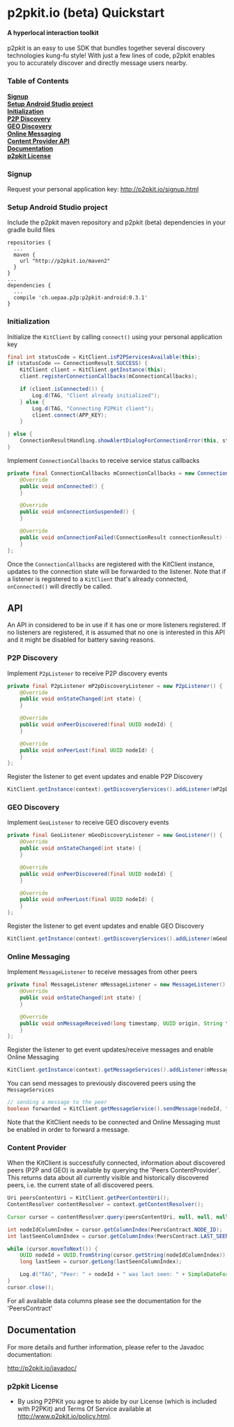 # p2pkit.io (beta) Quickstart

#### A hyperlocal interaction toolkit
p2pkit is an easy to use SDK that bundles together several discovery technologies kung-fu style! With just a few lines of code, p2pkit enables you to accurately discover and directly message users nearby.

### Table of Contents

**[Signup](#signup)**  
**[Setup Android Studio project](#setup-android-studio-project)**  
**[Initialization](#initialization)**  
**[P2P Discovery](#p2p-discovery)**  
**[GEO Discovery](#geo-discovery)**  
**[Online Messaging](#online-messaging)**  
**[Content Provider API](#content-provider-api)**  
**[Documentation](#documentation)**  
**[p2pkit License](#p2pkit-license)**

### Signup

Request your personal application key: http://p2pkit.io/signup.html

### Setup Android Studio project

Include the p2pkit maven repository and p2pkit (beta) dependencies in your gradle build files

```
repositories {
  ...
  maven {
    url "http://p2pkit.io/maven2"
  }
}
...
dependencies {
  ...
  compile 'ch.uepaa.p2p:p2pkit-android:0.3.1'
}
```

### Initialization

Initialize the `KitClient` by calling `connect()` using your personal application key

```java
final int statusCode = KitClient.isP2PServicesAvailable(this);
if (statusCode == ConnectionResult.SUCCESS) {
    KitClient client = KitClient.getInstance(this);
    client.registerConnectionCallbacks(mConnectionCallbacks);

    if (client.isConnected()) {
        Log.d(TAG, "Client already initialized");
    } else {
        Log.d(TAG, "Connecting P2PKit client");
        client.connect(APP_KEY);
    }

} else {
    ConnectionResultHandling.showAlertDialogForConnectionError(this, statusCode);
}
```

Implement `ConnectionCallbacks` to receive service status callbacks

```java
private final ConnectionCallbacks mConnectionCallbacks = new ConnectionCallbacks() {
    @Override
    public void onConnected() {
    }

    @Override
    public void onConnectionSuspended() {
    }

    @Override
    public void onConnectionFailed(ConnectionResult connectionResult) {
    }
};
```

Once the `ConnectionCallbacks` are registered with the KitClient instance, updates to the connection state will be forwarded to the listener.
Note that if a listener is registered to a `KitClient` that's already connected, `onConnected()` will directly be called.

## API
An API in considered to be in use if it has one or more listeners registered. If no listeners are registered,
it is assumed that no one is interested in this API and it might be disabled for battery saving reasons.

### P2P Discovery

Implement `P2pListener` to receive P2P discovery events

```java
private final P2pListener mP2pDiscoveryListener = new P2pListener() {
    @Override
    public void onStateChanged(int state) {
    }

    @Override
    public void onPeerDiscovered(final UUID nodeId) {
    }

    @Override
    public void onPeerLost(final UUID nodeId) {
    }
};
```

Register the listener to get event updates and enable P2P Discovery

```java
KitClient.getInstance(context).getDiscoveryServices().addListener(mP2pDiscoveryListener);
```

### GEO Discovery

Implement `GeoListener` to receive GEO discovery events

```java
private final GeoListener mGeoDiscoveryListener = new GeoListener() {
    @Override
    public void onStateChanged(int state) {
    }

    @Override
    public void onPeerDiscovered(final UUID nodeId) {
    }

    @Override
    public void onPeerLost(final UUID nodeId) {
    }
};
```

Register the listener to get event updates and enable GEO Discovery

```java
KitClient.getInstance(context).getDiscoveryServices().addListener(mGeoDiscoveryListener);
```

### Online Messaging

Implement `MessageListener` to receive messages from other peers

```java
private final MessageListener mMessageListener = new MessageListener() {
    @Override
    public void onStateChanged(int state) {
    }

    @Override
    public void onMessageReceived(long timestamp, UUID origin, String type, byte[] message) {
    }
};
```

Register the listener to get event updates/receive messages and enable Online Messaging

```java
KitClient.getInstance(context).getMessageServices().addListener(mMessageListener)
```

You can send messages to previously discovered peers using the `MessageServices`

```java
// sending a message to the peer
boolean forwarded = KitClient.getMessageService().sendMessage(nodeId, "text/plain", "Hello!".getBytes());
```
Note that the KitClient needs to be connected and Online Messaging must be enabled in order to forward a message.

### Content Provider

When the KitClient is successfully connected, information about discovered peers (P2P and GEO) is available by querying the 'Peers ContentProvider'. This returns data about all currently visible and historically discovered peers, i.e. the current state of all discovered peers.

```java
Uri peersContentUri = KitClient.getPeerContentUri();
ContentResolver contentResolver = context.getContentResolver();

Cursor cursor = contentResolver.query(peersContentUri, null, null, null, null);

int nodeIdColumnIndex = cursor.getColumnIndex(PeersContract.NODE_ID);
int lastSeenColumnIndex = cursor.getColumnIndex(PeersContract.LAST_SEEN);

while (cursor.moveToNext()) {
    UUID nodeId = UUID.fromString(cursor.getString(nodeIdColumnIndex));
    long lastSeen = cursor.getLong(lastSeenColumnIndex);

    Log.d("TAG", "Peer: " + nodeId + " was last seen: " + SimpleDateFormat.getInstance().format(new Date(lastSeen)));
}
cursor.close();
```

For all available data columns please see the documentation for the 'PeersContract'

## Documentation

For more details and further information, please refer to the Javadoc documentation:

http://p2pkit.io/javadoc/

### p2pkit License

* By using P2PKit you agree to abide by our License (which is included with P2PKit) and Terms Of Service available at http://www.p2pkit.io/policy.html.
